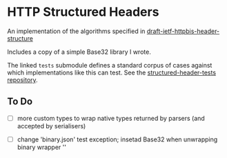 
HTTP Structured Headers
=======================

An implementation of the algorithms specified in [draft-ietf-httpbis-header-structure]

Includes a copy of a simple Base32 library I wrote.

The linked `tests` submodule defines a standard corpus of cases against which
implementations like this can test.  See the [structured-header-tests repository][tests].

[draft-ietf-httpbis-header-structure]: https://tools.ietf.org/html/draft-ietf-httpbis-header-structure
[tests]: https://github.com/httpwg/structured-header-tests/

To Do
-----

- [ ] more custom types to wrap native types returned by parsers (and accepted by serialisers)
- [ ] change 'binary.json' test exception; insetad Base32 when unwrapping binary wrapper ''

